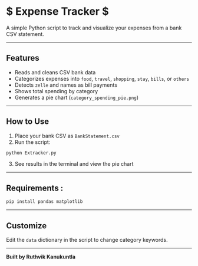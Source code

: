 
# $ Expense Tracker $

A simple Python script to track and visualize your expenses from a bank CSV statement.

---

## Features

* Reads and cleans CSV bank data
* Categorizes expenses into `food`, `travel`, `shopping`, `stay`, `bills`, or `others`
* Detects `zelle` and names as bill payments
* Shows total spending by category
* Generates a pie chart (`category_spending_pie.png`)

---

## How to Use

1. Place your bank CSV as `BankStatement.csv`
2. Run the script:

```bash
python Extracker.py
```

3. See results in the terminal and view the pie chart

---

## Requirements : 

```bash
pip install pandas matplotlib
```

---

## Customize

Edit the `data` dictionary in the script to change category keywords.

---

**Built by Ruthvik Kanukuntla**
